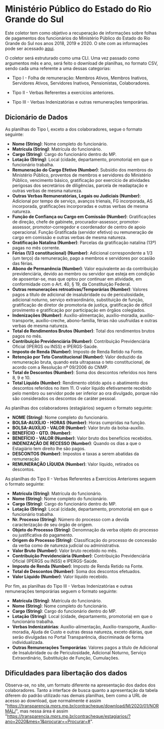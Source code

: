# Ministério Público do Estado do Rio Grande do Sul

Este coletor tem como objetivo a recuperação de informações sobre folhas de pagamentos dos funcionários do Ministério Público do Estado do Rio Grande do Sul nos anos 2018, 2019 e 2020. O site com as informações pode ser acessado [aqui](https://transparencia.mprs.mp.br/contracheque/).

O coletor será estruturado como uma CLI. Uma vez passado como argumentos mês e ano, será feito o download de planilhas, no formato CSV, sendo cada uma referente a uma dessas categorias:

- Tipo I - Folha de remuneração: Membros Ativos, Membros Inativos, Servidores Ativos, Servidores Inativos, Pensionistas, Colaboradores.

- Tipo II - Verbas Referentes a exercícios anteriores.

- Tipo III - Verbas Indenizatórias e outras remunerações temporárias.

## Dicionário de Dados

As planilhas do Tipo I, exceto a dos colaboradores, segue o formato seguinte:

- **Nome (String)**: Nome completo do funcionário.
- **Matrícula (String)**: Matrícula do funcionário.
- **Cargo (String)**: Cargo do funcionário dentro do MP.
- **Lotação (String)**: Local (cidade, departamento, promotoria) em que o funcionário trabalha.
- **Remuneração do Cargo Efetivo (Number)**: Subsídio dos membros do Ministério Público, proventos de membros e servidores do Ministério Público, vencimento básico, gratificação por exercício de atividades perigosas dos secretários de diligências, parcela de readaptação e outras verbas de mesma natureza.
- **Outras Verbas Remuneratórias, Legais ou Judiciais (Number)**: Adicional por tempo de serviço, avanços trienais, FG incorporada, AS incorporada, gratificações incorporadas e outras verbas de mesma natureza.
- **Função de Confiança ou Cargo em Comissão (Number)**: Gratificações de direção, chefe de gabinete, procurador-assessor, promotor-assessor, promotor-corregedor e coordenador de centro de apoio operacional. Função Gratificada (servidor efetivo) ou remuneração de cargo em comissão e outras verbas de mesma natureza.
- **Gratificação Natalina (Number)**: Parcelas da gratificação natalina (13º) pagas no mês corrente.
- **Férias (1/3 constitucional) (Number)**: Adicional correspondente a 1/3 (um terço) da remuneração, pago a membros e servidores por ocasião das férias.
- **Abono de Permanência (Number)**: Valor equivalente ao da contribuição previdenciária, devido ao membro ou servidor que esteja em condição de aposentar-se, mas que optou por continuar em atividade, em conformidade com o Art. 40, § 19, da Constituição Federal.
- **Outras remunerações retroativas/Temporárias (Number)**: Valores pagos a título de adicional de insalubridade ou de periculosidade, adicional noturno, serviço extraordinário, substituição de função, gratificação de diretor de promotoria de justiça, gratificação de difícil provimento e gratificação por participação em órgãos colegiados.
- **Indenizações (Number)**: Auxílio-alimentação, auxílio-moradia, auxílio-transporte, auxílio-creche, abono-família, férias não usufruídas e outras verbas de mesma natureza.
- **Total de Rendimentos Brutos (Number)**: Total dos rendimentos brutos pagos no mês.
- **Contribuição Previdenciária (Number)**: Contribuição Previdenciária Oficial (IPERGS ou INSS) e IPERGS-Saúde.
- **Imposto de Renda (Number)**: Imposto de Renda Retido na Fonte.
- **Retenção por Teto Constitucional (Number)**: Valor deduzido da remuneração bruta, quando esta ultrapassa o teto constitucional, de acordo com a Resolução nº 09/2006 do CNMP.
- **Total de Descontos (Number)**: Soma dos descontos referidos nos itens 8, 9 e 10.
- **Total Líquido (Number)**: Rendimento obtido após o abatimento dos descontos referidos no item 11. O valor líquido efetivamente recebido pelo membro ou servidor pode ser inferior ao ora divulgado, porque não são considerados os descontos de caráter pessoal.

As planilhas dos colaboradores (estagiários) seguem o formato seguinte:

- **NOME (String)**: Nome completo do funcionário.
- **BOLSA-AUXÍLIO - HORAS (Number)**: Horas cumpridas na função.
- **BOLSA-AUXÍLIO - VALOR (Number)**: Valor bruto da bolsa-auxílio.
- **BENEFÍCIO - QTD. (Number)**:
- **BENEFÍCIO - VALOR (Number)**: Valor bruto dos benefícios recebidos.
- **INDENIZAÇÃO DE RECESSO (Number)**: Quando os dias a que o Estagiário tem direito lhe são pagos.
- **DESCONTOS (Number)**:  Impostos e taxas a serem abatidas da remuneração
- **REMUNERAÇÃO LÍQUIDA (Number)**: Valor líquido, retirados os descontos.

As planilhas do Tipo II - Verbas Referentes a Exercícios Anteriores seguem o formato seguinte:

- **Matrícula (String)**: Matrícula do funcionário.
- **Nome (String)**: Nome completo do funcionário.
- **Cargo (String)**: Cargo do funcionário dentro do MP.
- **Lotação (String)**: Local (cidade, departamento, promotoria) em que o funcionário trabalha.
- **Nr. Processo (String)**: Número do processo com a devida caracterização de seu órgão de origem.
- **Objeto do Processo (String)**: Denomnação da verba objeto do processo ou justificativa do pagamento.
- **Origem do Processo (String)**: Classificação do processo de concessão da verba como de natureza judicial ou administrativa.
- **Valor Bruto (Number)**: Valor bruto recebido no mês.
- **Contribuição Previdenciária (Number)**: Contribuição Previdenciária Oficial (IPERGS ou INSS) e IPERGS-Saúde.
- **Imposto de Renda (Number)**: Imposto de Renda Retido na Fonte.
- **Total de Descontos (Number)**: Soma dos descontos efetuados.
- **Valor Líquido (Number)**: Valor líquido recebido.

Por fim, as planilhas do Tipo III - Verbas Indenizatórias e outras remunerações temporárias seguem o formato seguinte:

- **Matrícula (String)**: Matrícula do funcionário.
- **Nome (String)**: Nome completo do funcionário.
- **Cargo (String)**: Cargo do funcionário dentro do MP.
- **Lotação (String)**: Local (cidade, departamento, promotoria) em que o funcionário trabalha.
- **Verbas Indenizatórias**: Auxílio-alimentação, Auxílio-transporte, Auxílio-moradia, Ajuda de Custo e outras dessa natureza, exceto diárias, que serão divulgadas no Portal Transparência, discriminada de forma individualizada.
- **Outras Remunerações Temporárias**: Valores pagos a título de Adicional de Insalubridade ou de Periculosidade, Adicional Noturno, Serviço Extraordinário, Substituição de Função, Cumulações.

## Dificuldades para libertação dos dados

Observa-se, no site, um formato diferente na apresentação dos dados dos colaboradores. Tanto a interface de busca quanto a apresentação da tabela diferem do padrão utilizado nas demais planilhas, bem como a URL de acesso ao download, que normalmente é assim "https://transparencia.mprs.mp.br/contracheque/download/M/2020/01/NORMAL/", mas nessa área é assim "https://transparencia.mprs.mp.br/contracheque/estagiarios/?ano=2020&mes=1&procurar=+Procurar+#".